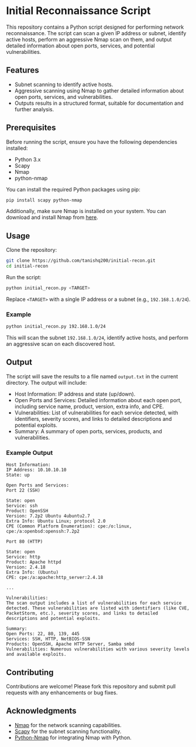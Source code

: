 # Initial Reconnaissance Script

This repository contains a Python script designed for performing network reconnaissance. The script can scan a given IP address or subnet, identify active hosts, perform an aggressive Nmap scan on them, and output detailed information about open ports, services, and potential vulnerabilities.

## Features

- Subnet scanning to identify active hosts.
- Aggressive scanning using Nmap to gather detailed information about open ports, services, and vulnerabilities.
- Outputs results in a structured format, suitable for documentation and further analysis.

## Prerequisites

Before running the script, ensure you have the following dependencies installed:

- Python 3.x
- Scapy
- Nmap
- python-nmap

You can install the required Python packages using pip:

```bash
pip install scapy python-nmap
```

Additionally, make sure Nmap is installed on your system. You can download and install Nmap from [here](https://nmap.org/download.html).

## Usage

Clone the repository:

```bash
git clone https://github.com/tanishq200/initial-recon.git
cd initial-recon
```

Run the script:

```bash
python initial_recon.py <TARGET>
```

Replace `<TARGET>` with a single IP address or a subnet (e.g., `192.168.1.0/24`).

### Example

```bash
python initial_recon.py 192.168.1.0/24
```

This will scan the subnet `192.168.1.0/24`, identify active hosts, and perform an aggressive scan on each discovered host.

## Output

The script will save the results to a file named `output.txt` in the current directory. The output will include:

- Host Information: IP address and state (up/down).
- Open Ports and Services: Detailed information about each open port, including service name, product, version, extra info, and CPE.
- Vulnerabilities: List of vulnerabilities for each service detected, with identifiers, severity scores, and links to detailed descriptions and potential exploits.
- Summary: A summary of open ports, services, products, and vulnerabilities.

### Example Output

```
Host Information:
IP Address: 10.10.10.10
State: up

Open Ports and Services:
Port 22 (SSH)

State: open
Service: ssh
Product: OpenSSH
Version: 7.2p2 Ubuntu 4ubuntu2.7
Extra Info: Ubuntu Linux; protocol 2.0
CPE (Common Platform Enumeration): cpe:/o:linux, cpe:/a:openbsd:openssh:7.2p2

Port 80 (HTTP)

State: open
Service: http
Product: Apache httpd
Version: 2.4.18
Extra Info: (Ubuntu)
CPE: cpe:/a:apache:http_server:2.4.18

...

Vulnerabilities:
The scan output includes a list of vulnerabilities for each service detected. These vulnerabilities are listed with identifiers (like CVE, PacketStorm, etc.), severity scores, and links to detailed descriptions and potential exploits.

Summary:
Open Ports: 22, 80, 139, 445
Services: SSH, HTTP, NetBIOS-SSN
Products: OpenSSH, Apache HTTP Server, Samba smbd
Vulnerabilities: Numerous vulnerabilities with various severity levels and available exploits.
```

## Contributing

Contributions are welcome! Please fork this repository and submit pull requests with any enhancements or bug fixes.

## Acknowledgments

- [Nmap](https://nmap.org) for the network scanning capabilities.
- [Scapy](https://scapy.net) for the subnet scanning functionality.
- [Python-Nmap](https://pypi.org/project/python-nmap/) for integrating Nmap with Python.
